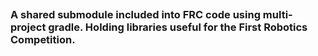 <p align="center">
  <img src="https://avatars1.githubusercontent.com/u/58220426?s=200&v=4" alt=""/>
</p>

### A shared submodule included into FRC code using multi-project gradle. Holding libraries useful for the First Robotics Competition.